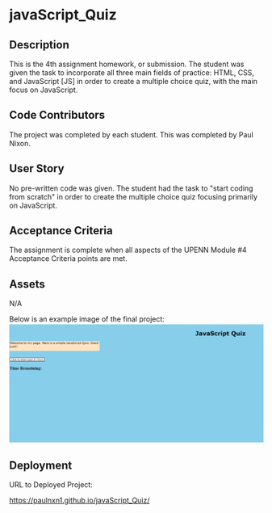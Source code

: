 # javaScript_Quiz

## Description
This is the 4th assignment homework, or submission.  The student was given the task to incorporate all three main fields of practice: HTML, CSS, and JavaScript [JS] in order to create a multiple choice quiz, with the main focus on JavaScript.  



## Code Contributors 

The project was completed by each student. This was completed by Paul Nixon.


## User Story
No pre-written code was given.  The student had the task to "start coding from scratch" in order to create the multiple choice quiz focusing primarily on JavaScript.  



## Acceptance Criteria
The assignment is complete when all aspects of the UPENN Module #4 Acceptance Criteria points are met.



## Assets

N/A

Below is an example image of the final project:
![Image of Program](assets/JSExampleImage.png)



## Deployment
URL to Deployed Project:

https://paulnxn1.github.io/javaScript_Quiz/

